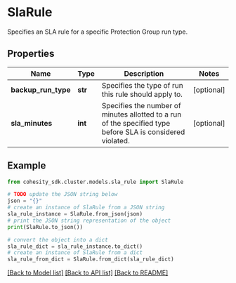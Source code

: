 # SlaRule

Specifies an SLA rule for a specific Protection Group run type.

## Properties

Name | Type | Description | Notes
------------ | ------------- | ------------- | -------------
**backup_run_type** | **str** | Specifies the type of run this rule should apply to. | [optional] 
**sla_minutes** | **int** | Specifies the number of minutes allotted to a run of the specified type before SLA is considered violated. | [optional] 

## Example

```python
from cohesity_sdk.cluster.models.sla_rule import SlaRule

# TODO update the JSON string below
json = "{}"
# create an instance of SlaRule from a JSON string
sla_rule_instance = SlaRule.from_json(json)
# print the JSON string representation of the object
print(SlaRule.to_json())

# convert the object into a dict
sla_rule_dict = sla_rule_instance.to_dict()
# create an instance of SlaRule from a dict
sla_rule_from_dict = SlaRule.from_dict(sla_rule_dict)
```
[[Back to Model list]](../README.md#documentation-for-models) [[Back to API list]](../README.md#documentation-for-api-endpoints) [[Back to README]](../README.md)


